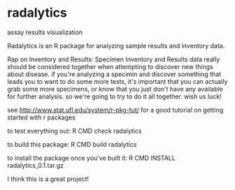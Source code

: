 radalytics
==========
assay results visualization

Radalytics is an R package for analyzing sample results and inventory data.

Rap on Inventory and Results:
Specimen Inventory and Results data really should be considered together
when attempting to discover new things about disease. 
if you're analyzing a specimin and discover something that leads you to want to do some more tests, it's important that you can actually grab some more specimens, or know that you just don't have any available for further analysis.  so we're going to try to do it all together.   wish us luck!

see http://www.stat.ufl.edu/system/r-pkg-tut/ for a good tutorial on getting started with r packages

to test everything out:
R CMD check radalytics

to build this package:
R CMD build radalytics

to install the package once you've built it:
R CMD INSTALL  radalytics_0.1.tar.gz

I think this is a great project!
